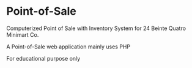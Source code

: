 # Point-of-Sale
Computerized Point of Sale with Inventory System for 24 Beinte Quatro Minimart Co.

A Point-of-Sale web application mainly uses PHP

For educational purpose only
